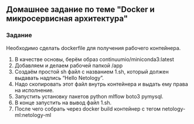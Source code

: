 ## Домашнее задание по теме "Docker и микросервисная архитектура"

### Задание

Необходимо сделать dockerfile для получения рабочего контейнера.

1. В качестве основы, берём образ continuumio/miniconda3:latest
2. Добавляем и делаем рабочей папкой /app
3. Создаём простой sh файл с названием 1.sh, который должен выдавать надпись “Hello Netology”.
4. Надо скопировать этот файл внутрь контейнера и выдать ему права на исполнение.
5. Запустить установку пакетов python mlflow boto3 pymysql.
6. В конце запустить на вывод файл 1.sh.
7. После чего собрать через docker build контейнер с тегом netology-ml:netology-ml